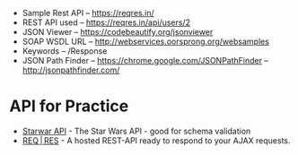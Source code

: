 

* Sample Rest API – https://reqres.in/
* REST API used – https://reqres.in/api/users/2
* JSON Viewer – https://codebeautify.org/jsonviewer
* SOAP WSDL URL – http://webservices.oorsprong.org/websamples
* Keywords – /Response
* JSON Path Finder – https://chrome.google.com/JSONPathFinder  – http://jsonpathfinder.com/


# API for Practice

* [Starwar API](https://swapi.co/) - The Star Wars API - good for schema validation
* [REQ | RES](https://reqres.in/) - A hosted REST-API ready to respond to your AJAX requests.

